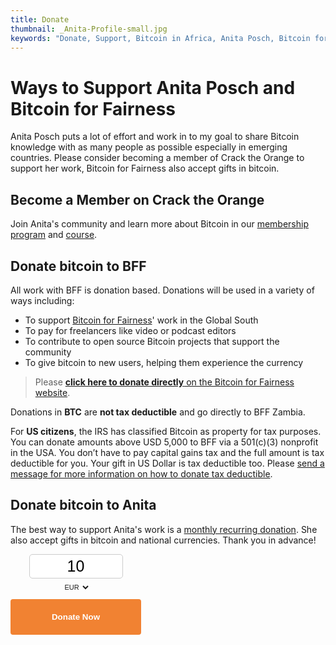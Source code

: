 ```yaml
---
title: Donate
thumbnail: _Anita-Profile-small.jpg
keywords: "Donate, Support, Bitcoin in Africa, Anita Posch, Bitcoin for Fairness, Freedom Technology"
---
```


# Ways to Support Anita Posch and Bitcoin for Fairness

Anita Posch puts a lot of effort and work in to my goal to share Bitcoin knowledge with as many people as possible especially in emerging countries. Please consider becoming a member of Crack the Orange to support her work, Bitcoin for Fairness also accept gifts in bitcoin.

## Become a Member on Crack the Orange

Join Anita's community and learn more about Bitcoin in our [membership program](https://my.cracktheorange.com/memberships/) and [course](https://my.cracktheorange.com/learn-bitcoin-course/).

## Donate bitcoin to BFF

All work with BFF is donation based. Donations will be used in a variety of ways including:

- To support [Bitcoin for Fairness](https://bffbtc.org)' work in the Global South
- To pay for freelancers like video or podcast editors
- To contribute to open source Bitcoin projects that support the community
- To give bitcoin to new users, helping them experience the currency

> Please [**click here to donate directly** on the Bitcoin for Fairness website](https://bffbtc.org/donate).

Donations in **BTC** are **not tax deductible** and go directly to BFF Zambia. 

For **US citizens**, the IRS has classified Bitcoin as property for tax purposes. You can donate amounts above USD 5,000 to BFF via a 501(c)(3) nonprofit in the USA. You don’t have to pay capital gains tax and the full amount is tax deductible for you. Your gift in US Dollar is tax deductible too. Please [send a message for more information on how to donate tax deductible](https://bffbtc.org/contact/).


## Donate bitcoin to Anita

The best way to support Anita's work is a [monthly recurring donation](https://anita.link/member). She also accept gifts in bitcoin and national currencies. Thank you in advance!

<style type="text/css"> .btcpay-form { display: inline-flex; align-items: center; justify-content: center; } .btcpay-form--inline { flex-direction: row; } .btcpay-form--block { flex-direction: column; } .btcpay-form--inline .submit { margin-left: 15px; } .btcpay-form--block select { margin-top: 5px; margin-bottom: 10px; } .btcpay-form .btcpay-custom-container{ text-align: center; }.btcpay-custom { display: flex; align-items: center; justify-content: center; } .btcpay-form .plus-minus { cursor:pointer; font-size:25px; line-height: 25px; background: #DFE0E1; height: 30px; width: 45px; border:none; border-radius: 60px; margin: auto 5px; display: inline-flex; justify-content: center; } .btcpay-form select { color: currentColor; background: transparent; border:1px solid transparent; display: block; padding: 1px; margin-left: auto; margin-right: auto; font-size: 11px; cursor: pointer; } .btcpay-form select:hover { border-color: #ccc; } .btcpay-form option { color: #000; background: rgba(0,0,0,.1); } .btcpay-input-price { -moz-appearance: textfield; border: 1px solid #ccc; box-shadow: none; text-align: center; font-size: 25px; margin: auto; border-radius: 5px; line-height: 35px; background: #fff; }.btcpay-input-price::-webkit-outer-spin-button, .btcpay-input-price::-webkit-inner-spin-button { -webkit-appearance: none; margin: 0; } </style>
<form method="POST" action="https://pay.bffbtc.org/api/v1/invoices" class="btcpay-form btcpay-form--block">
    <input type="hidden" name="storeId" value="GVipQz7RCnWYf79VYiJGXBGdCLRopCkTkcpXuGqL35PG" />
    <div class="btcpay-custom-container">
        <div class="btcpay-custom">
            <input class="btcpay-input-price" type="number" name="price" step="any" value="10" data-price="10" style="width:6em;" />
        </div>
        <select name="currency">
            <option value="USD">USD</option>
            <option value="GBP">GBP</option>
            <option value="EUR" selected>EUR</option>
            <option value="BTC">BTC</option>
        </select>
    </div>
    <button type="submit" class="submit" name="submit" style="min-width:209px;min-height:57px;border-radius:4px;border-style:none;background-color:#f18232;cursor:pointer;" title="Pay with BTCPay Server, a Self-Hosted Bitcoin Payment Processor"><span style="color:#fff; font-weight:bold;">Donate Now</span>
    </button>
</form>

